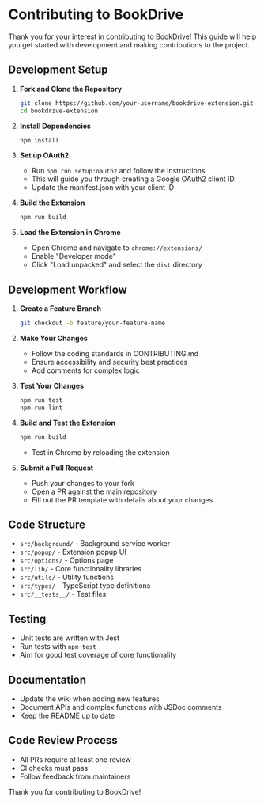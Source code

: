 # Contributing to BookDrive

Thank you for your interest in contributing to BookDrive! This guide will help you get started with development and making contributions to the project.

## Development Setup

1. **Fork and Clone the Repository**
   ```bash
   git clone https://github.com/your-username/bookdrive-extension.git
   cd bookdrive-extension
   ```

2. **Install Dependencies**
   ```bash
   npm install
   ```

3. **Set up OAuth2**
   - Run `npm run setup:oauth2` and follow the instructions
   - This will guide you through creating a Google OAuth2 client ID
   - Update the manifest.json with your client ID

4. **Build the Extension**
   ```bash
   npm run build
   ```

5. **Load the Extension in Chrome**
   - Open Chrome and navigate to `chrome://extensions/`
   - Enable "Developer mode"
   - Click "Load unpacked" and select the `dist` directory

## Development Workflow

1. **Create a Feature Branch**
   ```bash
   git checkout -b feature/your-feature-name
   ```

2. **Make Your Changes**
   - Follow the coding standards in CONTRIBUTING.md
   - Ensure accessibility and security best practices
   - Add comments for complex logic

3. **Test Your Changes**
   ```bash
   npm run test
   npm run lint
   ```

4. **Build and Test the Extension**
   ```bash
   npm run build
   ```
   - Test in Chrome by reloading the extension

5. **Submit a Pull Request**
   - Push your changes to your fork
   - Open a PR against the main repository
   - Fill out the PR template with details about your changes

## Code Structure

- `src/background/` - Background service worker
- `src/popup/` - Extension popup UI
- `src/options/` - Options page
- `src/lib/` - Core functionality libraries
- `src/utils/` - Utility functions
- `src/types/` - TypeScript type definitions
- `src/__tests__/` - Test files

## Testing

- Unit tests are written with Jest
- Run tests with `npm test`
- Aim for good test coverage of core functionality

## Documentation

- Update the wiki when adding new features
- Document APIs and complex functions with JSDoc comments
- Keep the README up to date

## Code Review Process

- All PRs require at least one review
- CI checks must pass
- Follow feedback from maintainers

Thank you for contributing to BookDrive!